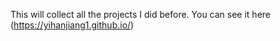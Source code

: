 This will collect all the projects I did before.
You can see it here (https://yihanjiang1.github.io/)
